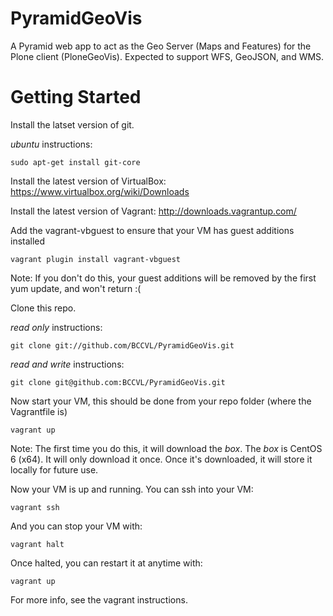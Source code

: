 PyramidGeoVis
=============

A Pyramid web app to act as the Geo Server (Maps and Features) for the Plone client (PloneGeoVis). Expected to support WFS, GeoJSON, and WMS.

Getting Started
===============

Install the latset version of git.

_ubuntu_ instructions:

    sudo apt-get install git-core


Install the latest version of VirtualBox: https://www.virtualbox.org/wiki/Downloads


Install the latest version of Vagrant: http://downloads.vagrantup.com/


Add the vagrant-vbguest to ensure that your VM has guest additions installed

    vagrant plugin install vagrant-vbguest

Note: If you don't do this, your guest additions will be removed by the first
yum update, and won't return :(


Clone this repo.

_read only_ instructions:

    git clone git://github.com/BCCVL/PyramidGeoVis.git

_read and write_ instructions:

    git clone git@github.com:BCCVL/PyramidGeoVis.git


Now start your VM, this should be done from your repo folder (where the Vagrantfile is)

    vagrant up

Note: The first time you do this, it will download the _box_. The _box_ is
CentOS 6 (x64). It will only download it once. Once it's downloaded, it will store it
locally for future use.


Now your VM is up and running. You can ssh into your VM:

    vagrant ssh

And you can stop your VM with:

    vagrant halt


Once halted, you can restart it at anytime with:

    vagrant up


For more info, see the vagrant instructions.

